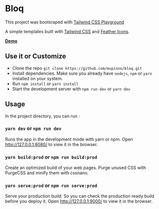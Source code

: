 # Bloq

This project was bootsraped with [Tailwind CSS Playground](https://github.com/tailwindlabs/tailwindcss-playground)

A simple templates built with [Tailwind CSS](https://tailwindcss.com/) and [Feather Icons](https://feathericons.com/).

[**Demo**](https://mupinnn.github.io/bloq)

## Use it or Customize

-   Clone the repo `git clone https://github.com/mupinnn/bloq.git`
-   Install dependencies. Make sure you already have `nodejs`, `npm` or `yarn` installed on your system.
-   Run `npm install` or `yarn install`
-   Start the development server with `npm run dev` or `yarn dev`

## Usage

In the project directory, you can run :

### `yarn dev` or `npm run dev`

Runs the app in the development mode with yarn or npm. Open http://127.0.0.1:8080/ to view it in the browser.

### `yarn build:prod` or `npm run build:prod`

Create an optimized build of your web pages. Purge unused CSS with PurgeCSS and minify them with cssnano.

### `yarn serve:prod` or `npm run serve:prod`

Serve your production build. So you can check the production ready build before you deploy it. Open http://127.0.0.1:9000/ to view it in the browser.
